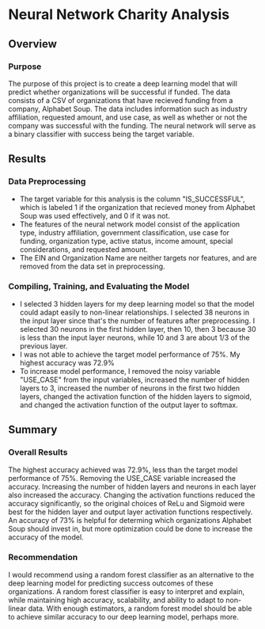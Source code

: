 # Neural Network Charity Analysis

## Overview
### Purpose
The purpose of this project is to create a deep learning model that will predict whether organizations will be successful if funded. The data consists of a CSV of organizations that have recieved funding from a company, Alphabet Soup. The data includes information such as industry affiliation, requested amount, and use case, as well as whether or not the company was successful with the funding. The neural network will serve as a binary classifier with success being the target variable.

## Results
### Data Preprocessing
- The target variable for this analysis is the column "IS_SUCCESSFUL", which is labeled 1 if the organization that recieved money from Alphabet Soup was used effectively, and 0 if it was not.
- The features of the neural network model consist of the application type, industry affiliation, government classification, use case for funding, organization type, active status, income amount, special considerations, and requested amount.
- The EIN and Organization Name are neither targets nor features, and are removed from the data set in preprocessing.
### Compiling, Training, and Evaluating the Model
- I selected 3 hidden layers for my deep learning model so that the model could adapt easily to non-linear relationships. I selected 38 neurons in the input layer since that's the number of features after preprocessing. I selected 30 neurons in the first hidden layer, then 10, then 3 because 30 is less than the input layer neurons, while 10 and 3 are about 1/3 of the previous layer. 
- I was not able to achieve the target model performance of 75%. My highest accuracy was 72.9%
- To increase model performance, I removed the noisy variable "USE_CASE" from the input variables, increased the number of hidden layers to 3, increased the number of neurons in the first two hidden layers, changed the activation function of the hidden layers to sigmoid, and changed the activation function of the output layer to softmax.

## Summary
### Overall Results
The highest accuracy achieved was 72.9%, less than the target model performance of 75%. Removing the USE_CASE variable increased the accuracy. Increasing the number of hidden layers and neurons in each layer also increased the accuracy. Changing the activation functions reduced the accuracy significantly, so the original choices of ReLu and Sigmoid were best for the hidden layer and output layer activation functions respectively. An accuracy of 73% is helpful for determing which organizations Alphabet Soup should invest in, but more optimization could be done to increase the accuracy of the model.
### Recommendation
I would recommend using a random forest classifier as an alternative to the deep learning model for predicting success outcomes of these organizations. A random forest classifier is easy to interpret and explain, while maintaining high accuracy, scalability, and ability to adapt to non-linear data. With enough estimators, a random forest model should be able to achieve similar accuracy to our deep learning model, perhaps more. 
